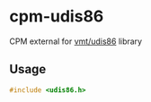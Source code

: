 cpm-udis86
===============

CPM external for [vmt/udis86](https://github.com/vmt/udis86) library

Usage
-----

```c++
#include <udis86.h>
```
